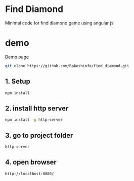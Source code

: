 # Find Diamond
Minimal code for find diamond game using angular js

# demo
<a href="https://rakeshinfo.github.io/diamond/index.html">Demo page</a>


```bash
git clone https://github.com/Rakeshinfo/find_diamond.git
```

## 1. Setup
```bash
npm install
```
## 2. install http server
```bash
npm install -g http-server
```
## 3. go to project folder
```bash
http-server
```
## 4. open browser
```bash
http://localhost:8080/
```
